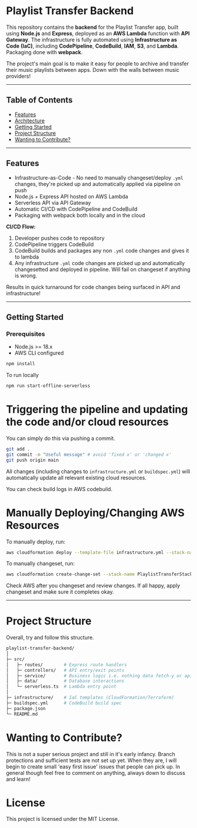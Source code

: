 # Playlist Transfer Backend

This repository contains the **backend** for the Playlist Transfer app, built using **Node.js** and **Express**, deployed as an **AWS Lambda** function with **API Gateway**. The infrastructure is fully automated using **Infrastructure as Code (IaC)**, including **CodePipeline**, **CodeBuild**, **IAM**, **S3**, and **Lambda**. Packaging done with **webpack**.

The project's main goal is to make it easy for people to archive and transfer their music playlists between apps. Down with the walls between music providers!

---

## Table of Contents

- [Features](#features)
- [Architecture](#architecture)
- [Getting Started](#getting-started)
- [Project Structure](#project-structure)
- [Wanting to Contribute?](#wanting-to-contribute)

---

## Features

- Infrastructure-as-Code - No need to manually changeset/deploy `.yml` changes, they're picked up and automatically applied via pipeline on push
- Node.js + Express API hosted on AWS Lambda
- Serverless API via API Gateway
- Automatic CI/CD with CodePipeline and CodeBuild
- Packaging with webpack both locally and in the cloud

**CI/CD Flow:**

1. Developer pushes code to repository
2. CodePipeline triggers CodeBuild
3. CodeBuild builds and packages any non `.yml` code changes and gives it to lambda
4. Any infrastructure `.yml` code changes are picked up and automatically changesetted and deployed in pipeline. Will fail on changeset if anything is wrong.

Results in quick turnaround for code changes being surfaced in API and infrastructure!

---

## Getting Started

### Prerequisites

- Node.js >= 18.x
- AWS CLI configured

```bash
npm install
```

To run locally

```bash
npm run start-offline-serverless
```

# Triggering the pipeline and updating the code and/or cloud resources

You can simply do this via pushing a commit.

```bash
git add .
git commit -m "Useful message" # avoid 'fixed x' or 'changed x'
git push origin main
```

All changes (including changes to `infrastructure.yml` or `buildspec.yml`) will automatically update all relevant existing cloud resources.

You can check build logs in AWS codebuild.

# Manually Deploying/Changing AWS Resources

To manually deploy, run:

```bash
aws cloudformation deploy --template-file infrastructure.yml --stack-name PlaylistTransferStack --capabilities CAPABILITY_IAM CAPABILITY_NAMED_IAM --region eu-west-2
```

To manually changeset, run:

```bash
aws cloudformation create-change-set --stack-name PlaylistTransferStack --change-set-name {ADD NAME} --template-body file://infrastructure.yml --capabilities CAPABILITY_IAM CAPABILITY_NAMED_IAM --region eu-west-2
```

Check AWS after you changeset and review changes. If all happy, apply changeset and make sure it completes okay.

---

# Project Structure

Overall, try and follow this structure.

```bash
playlist-transfer-backend/
│
├─ src/
│   ├─ routes/        # Express route handlers
│   ├─ controllers/   # API entry/exit points
│   ├─ service/       # Business logic i.e. nothing data fetch-y or api-touchy
│   ├─ data/          # Database interactions
│   └─ serverless.ts  # Lambda entry point
│
├─ infrastructure/    # IaC templates (CloudFormation/Terraform)
├─ buildspec.yml      # CodeBuild build spec
├─ package.json
└─ README.md
```

# Wanting to Contribute?

This is not a super serious project and still in it's early infancy. Branch protections and sufficient tests are not set up yet. When they are, I will begin to create small 'easy first issue' issues that people can pick up. In general though feel free to comment on anything, always down to discuss and learn!

# License

This project is licensed under the MIT License.
